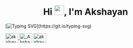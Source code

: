 <h1 align="center">Hi <img src="https://raw.githubusercontent.com/MartinHeinz/MartinHeinz/master/wave.gif" width="30px">, I'm Akshayan</h1>

[![Typing SVG](https://readme-typing-svg.herokuapp.com/?lines=IT+Undergraduate+at+UOM;Tech+Enthusiast;)](https://git.io/typing-svg)


<a href="https://www.linkedin.com/in/akshayn10/" target="_blank"><img align="center" src="https://raw.githubusercontent.com/rahuldkjain/github-profile-readme-generator/master/src/images/icons/Social/linked-in-alt.svg" alt="akshayn10" height="30" width="40" />
<a href="https://twitter.com/_Akshayn" target="_blank"><img align="center" src="https://raw.githubusercontent.com/rahuldkjain/github-profile-readme-generator/master/src/images/icons/Social/twitter.svg" alt="_Akshayn" height="30" width="40" /></a>
<a href="https://www.hackerrank.com/akshayan98210" target="_blank"><img align="center" src="https://raw.githubusercontent.com/rahuldkjain/github-profile-readme-generator/master/src/images/icons/Social/hackerrank.svg" alt="akshayan98210" height="30" width="40" /></a>
  


<!-- ## Github Stats

<a align="center" href="http://www.github.com/akshayn10"><img src="https://github-readme-stats.vercel.app/api?username=akshayn10&show_icons=true&hide=&count_private=true&title_color=0891b2&text_color=ffffff&icon_color=0891b2&bg_color=1c1917&hide_border=true&show_icons=true" alt="GitHub stats" /></a>


<a align="center" href="https://github.com/akshayn10" align="left"><img src="https://github-readme-stats.vercel.app/api/top-langs/?username=akshayn10&langs_count=10&title_color=0891b2&text_color=ffffff&icon_color=0891b2&bg_color=1c1917&hide_border=true&locale=en&custom_title=Top%20%Languages" alt="Top Languages" /></a>


## Contribution Graph
![](https://activity-graph.herokuapp.com/graph?username=akshayn10&theme=react-dark) -->
